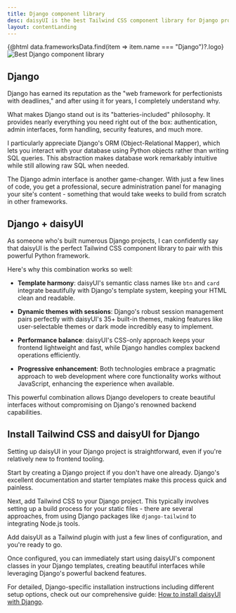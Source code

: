 ```yaml
---
title: Django component library
desc: daisyUI is the best Tailwind CSS component library for Django projects
layout: contentLanding
---
```


<script>
  import Translate from "$components/Translate.svelte"
  import Testimonials from "$components/Testimonials.svelte"
  export let data
</script>

<div class="mx-auto not-prose max-w-4xl py-12 p-6 from-base-300 rounded-box outline-base-content/5 mt-12 mb-6 items-center justify-center gap-8 bg-linear-to-b bg-center outline-2 outline-offset-6">
<div class="max-w-96 items-center w-full grid grid-cols-2 gap-6 lg:gap-12 [&>svg]:w-full [&>svg]:h-auto mx-auto">
{@html data.frameworksData.find(item => item.name === "Django")?.logo}
<img class="w-full h-auto" src="https://img.daisyui.com/images/daisyui/mark-static.svg" alt="Best Django component library" />
</div>
</div>

## Django

Django has earned its reputation as the "web framework for perfectionists with deadlines," and after using it for years, I completely understand why.

What makes Django stand out is its "batteries-included" philosophy. It provides nearly everything you need right out of the box: authentication, admin interfaces, form handling, security features, and much more.

I particularly appreciate Django's ORM (Object-Relational Mapper), which lets you interact with your database using Python objects rather than writing SQL queries. This abstraction makes database work remarkably intuitive while still allowing raw SQL when needed.

The Django admin interface is another game-changer. With just a few lines of code, you get a professional, secure administration panel for managing your site's content - something that would take weeks to build from scratch in other frameworks.

## Django + daisyUI

As someone who's built numerous Django projects, I can confidently say that daisyUI is the perfect Tailwind CSS component library to pair with this powerful Python framework.

Here's why this combination works so well:

- **Template harmony**: daisyUI's semantic class names like `btn` and `card` integrate beautifully with Django's template system, keeping your HTML clean and readable.

- **Dynamic themes with sessions**: Django's robust session management pairs perfectly with daisyUI's 35+ built-in themes, making features like user-selectable themes or dark mode incredibly easy to implement.

- **Performance balance**: daisyUI's CSS-only approach keeps your frontend lightweight and fast, while Django handles complex backend operations efficiently.

- **Progressive enhancement**: Both technologies embrace a pragmatic approach to web development where core functionality works without JavaScript, enhancing the experience when available.

This powerful combination allows Django developers to create beautiful interfaces without compromising on Django's renowned backend capabilities.

<div class="mx-[50%] -translate-x-1/2 my-12 w-screen">
  <Testimonials items={data.testimonials} limit="6" />
</div>

## Install Tailwind CSS and daisyUI for Django

Setting up daisyUI in your Django project is straightforward, even if you're relatively new to frontend tooling.

Start by creating a Django project if you don't have one already. Django's excellent documentation and starter templates make this process quick and painless.

Next, add Tailwind CSS to your Django project. This typically involves setting up a build process for your static files - there are several approaches, from using Django packages like `django-tailwind` to integrating Node.js tools.

Add daisyUI as a Tailwind plugin with just a few lines of configuration, and you're ready to go.

Once configured, you can immediately start using daisyUI's component classes in your Django templates, creating beautiful interfaces while leveraging Django's powerful backend features.

For detailed, Django-specific installation instructions including different setup options, check out our comprehensive guide: [How to install daisyUI with Django](/docs/install/django/).
